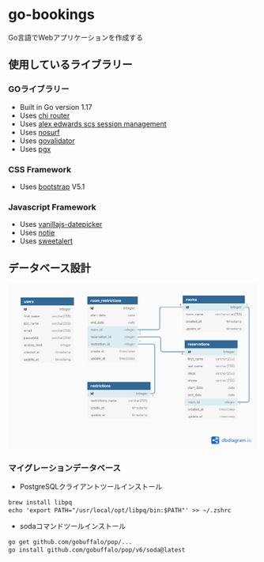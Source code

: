 # go-bookings
Go言語でWebアプリケーションを作成する

## 使用しているライブラリー
### GOライブラリー
- Built in Go version 1.17
- Uses [chi router](github.com/go-chi/chi)
- Uses [alex edwards scs session management](github.com/alexedwards/scs)
- Uses [nosurf](github.com/justinas/nosurf)
- Uses [govalidator](github.com/asaskevich/govalidator)
- Uses [pgx](github.com/jackc/pgx/v4)

### CSS Framework
- Uses [bootstrap](https://getbootstrap.com/) V5.1

### Javascript Framework
- Uses [vanillajs-datepicker](https://github.com/mymth/vanillajs-datepicker)
- Uses [notie](https://github.com/jaredreich/notie)
- Uses [sweetalert](https://github.com/sweetalert2/sweetalert2)

## データベース設計
![ER図](doc/ER.png)

### マイグレーションデータベース
- PostgreSQLクライアントツールインストール
```
brew install libpq
echo 'export PATH="/usr/local/opt/libpq/bin:$PATH"' >> ~/.zshrc
```

- sodaコマンドツールインストール
```
go get github.com/gobuffalo/pop/...
go install github.com/gobuffalo/pop/v6/soda@latest
```
